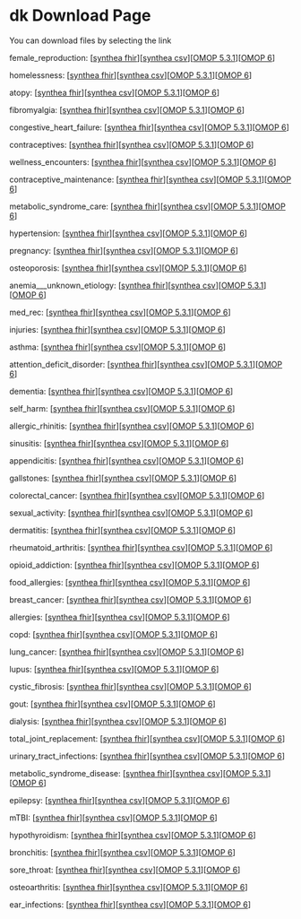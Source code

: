 # dk Download Page #
You can download files by selecting the link

female_reproduction: [[synthea fhir](https://github.com/science-automation/healthcare-europe-sample/raw/dk/dk/female_reproduction_synthea_fhir.zip)][[synthea csv](https://github.com/science-automation/healthcare-europe-sample/raw/dk/dk/female_reproduction_synthea_csv.zip)][[OMOP 5.3.1](https://github.com/science-automation/healthcare-europe-sample/raw/dk/dk/female_reproduction_omop_531.zip)][[OMOP 6](https://github.com/science-automation/healthcare-europe-sample/raw/dk/dk/female_reproduction_omop_6.zip)]

homelessness: [[synthea fhir](https://github.com/science-automation/healthcare-europe-sample/raw/dk/dk/homelessness_synthea_fhir.zip)][[synthea csv](https://github.com/science-automation/healthcare-europe-sample/raw/dk/dk/homelessness_synthea_csv.zip)][[OMOP 5.3.1](https://github.com/science-automation/healthcare-europe-sample/raw/dk/dk/homelessness_omop_531.zip)][[OMOP 6](https://github.com/science-automation/healthcare-europe-sample/raw/dk/dk/homelessness_omop_6.zip)]

atopy: [[synthea fhir](https://github.com/science-automation/healthcare-europe-sample/raw/dk/dk/atopy_synthea_fhir.zip)][[synthea csv](https://github.com/science-automation/healthcare-europe-sample/raw/dk/dk/atopy_synthea_csv.zip)][[OMOP 5.3.1](https://github.com/science-automation/healthcare-europe-sample/raw/dk/dk/atopy_omop_531.zip)][[OMOP 6](https://github.com/science-automation/healthcare-europe-sample/raw/dk/dk/atopy_omop_6.zip)]

fibromyalgia: [[synthea fhir](https://github.com/science-automation/healthcare-europe-sample/raw/dk/dk/fibromyalgia_synthea_fhir.zip)][[synthea csv](https://github.com/science-automation/healthcare-europe-sample/raw/dk/dk/fibromyalgia_synthea_csv.zip)][[OMOP 5.3.1](https://github.com/science-automation/healthcare-europe-sample/raw/dk/dk/fibromyalgia_omop_531.zip)][[OMOP 6](https://github.com/science-automation/healthcare-europe-sample/raw/dk/dk/fibromyalgia_omop_6.zip)]

congestive_heart_failure: [[synthea fhir](https://github.com/science-automation/healthcare-europe-sample/raw/dk/dk/congestive_heart_failure_synthea_fhir.zip)][[synthea csv](https://github.com/science-automation/healthcare-europe-sample/raw/dk/dk/congestive_heart_failure_synthea_csv.zip)][[OMOP 5.3.1](https://github.com/science-automation/healthcare-europe-sample/raw/dk/dk/congestive_heart_failure_omop_531.zip)][[OMOP 6](https://github.com/science-automation/healthcare-europe-sample/raw/dk/dk/congestive_heart_failure_omop_6.zip)]

contraceptives: [[synthea fhir](https://github.com/science-automation/healthcare-europe-sample/raw/dk/dk/contraceptives_synthea_fhir.zip)][[synthea csv](https://github.com/science-automation/healthcare-europe-sample/raw/dk/dk/contraceptives_synthea_csv.zip)][[OMOP 5.3.1](https://github.com/science-automation/healthcare-europe-sample/raw/dk/dk/contraceptives_omop_531.zip)][[OMOP 6](https://github.com/science-automation/healthcare-europe-sample/raw/dk/dk/contraceptives_omop_6.zip)]

wellness_encounters: [[synthea fhir](https://github.com/science-automation/healthcare-europe-sample/raw/dk/dk/wellness_encounters_synthea_fhir.zip)][[synthea csv](https://github.com/science-automation/healthcare-europe-sample/raw/dk/dk/wellness_encounters_synthea_csv.zip)][[OMOP 5.3.1](https://github.com/science-automation/healthcare-europe-sample/raw/dk/dk/wellness_encounters_omop_531.zip)][[OMOP 6](https://github.com/science-automation/healthcare-europe-sample/raw/dk/dk/wellness_encounters_omop_6.zip)]

contraceptive_maintenance: [[synthea fhir](https://github.com/science-automation/healthcare-europe-sample/raw/dk/dk/contraceptive_maintenance_synthea_fhir.zip)][[synthea csv](https://github.com/science-automation/healthcare-europe-sample/raw/dk/dk/contraceptive_maintenance_synthea_csv.zip)][[OMOP 5.3.1](https://github.com/science-automation/healthcare-europe-sample/raw/dk/dk/contraceptive_maintenance_omop_531.zip)][[OMOP 6](https://github.com/science-automation/healthcare-europe-sample/raw/dk/dk/contraceptive_maintenance_omop_6.zip)]

metabolic_syndrome_care: [[synthea fhir](https://github.com/science-automation/healthcare-europe-sample/raw/dk/dk/metabolic_syndrome_care_synthea_fhir.zip)][[synthea csv](https://github.com/science-automation/healthcare-europe-sample/raw/dk/dk/metabolic_syndrome_care_synthea_csv.zip)][[OMOP 5.3.1](https://github.com/science-automation/healthcare-europe-sample/raw/dk/dk/metabolic_syndrome_care_omop_531.zip)][[OMOP 6](https://github.com/science-automation/healthcare-europe-sample/raw/dk/dk/metabolic_syndrome_care_omop_6.zip)]

hypertension: [[synthea fhir](https://github.com/science-automation/healthcare-europe-sample/raw/dk/dk/hypertension_synthea_fhir.zip)][[synthea csv](https://github.com/science-automation/healthcare-europe-sample/raw/dk/dk/hypertension_synthea_csv.zip)][[OMOP 5.3.1](https://github.com/science-automation/healthcare-europe-sample/raw/dk/dk/hypertension_omop_531.zip)][[OMOP 6](https://github.com/science-automation/healthcare-europe-sample/raw/dk/dk/hypertension_omop_6.zip)]

pregnancy: [[synthea fhir](https://github.com/science-automation/healthcare-europe-sample/raw/dk/dk/pregnancy_synthea_fhir.zip)][[synthea csv](https://github.com/science-automation/healthcare-europe-sample/raw/dk/dk/pregnancy_synthea_csv.zip)][[OMOP 5.3.1](https://github.com/science-automation/healthcare-europe-sample/raw/dk/dk/pregnancy_omop_531.zip)][[OMOP 6](https://github.com/science-automation/healthcare-europe-sample/raw/dk/dk/pregnancy_omop_6.zip)]

osteoporosis: [[synthea fhir](https://github.com/science-automation/healthcare-europe-sample/raw/dk/dk/osteoporosis_synthea_fhir.zip)][[synthea csv](https://github.com/science-automation/healthcare-europe-sample/raw/dk/dk/osteoporosis_synthea_csv.zip)][[OMOP 5.3.1](https://github.com/science-automation/healthcare-europe-sample/raw/dk/dk/osteoporosis_omop_531.zip)][[OMOP 6](https://github.com/science-automation/healthcare-europe-sample/raw/dk/dk/osteoporosis_omop_6.zip)]

anemia___unknown_etiology: [[synthea fhir](https://github.com/science-automation/healthcare-europe-sample/raw/dk/dk/anemia___unknown_etiology_synthea_fhir.zip)][[synthea csv](https://github.com/science-automation/healthcare-europe-sample/raw/dk/dk/anemia___unknown_etiology_synthea_csv.zip)][[OMOP 5.3.1](https://github.com/science-automation/healthcare-europe-sample/raw/dk/dk/anemia___unknown_etiology_omop_531.zip)][[OMOP 6](https://github.com/science-automation/healthcare-europe-sample/raw/dk/dk/anemia___unknown_etiology_omop_6.zip)]

med_rec: [[synthea fhir](https://github.com/science-automation/healthcare-europe-sample/raw/dk/dk/med_rec_synthea_fhir.zip)][[synthea csv](https://github.com/science-automation/healthcare-europe-sample/raw/dk/dk/med_rec_synthea_csv.zip)][[OMOP 5.3.1](https://github.com/science-automation/healthcare-europe-sample/raw/dk/dk/med_rec_omop_531.zip)][[OMOP 6](https://github.com/science-automation/healthcare-europe-sample/raw/dk/dk/med_rec_omop_6.zip)]

injuries: [[synthea fhir](https://github.com/science-automation/healthcare-europe-sample/raw/dk/dk/injuries_synthea_fhir.zip)][[synthea csv](https://github.com/science-automation/healthcare-europe-sample/raw/dk/dk/injuries_synthea_csv.zip)][[OMOP 5.3.1](https://github.com/science-automation/healthcare-europe-sample/raw/dk/dk/injuries_omop_531.zip)][[OMOP 6](https://github.com/science-automation/healthcare-europe-sample/raw/dk/dk/injuries_omop_6.zip)]

asthma: [[synthea fhir](https://github.com/science-automation/healthcare-europe-sample/raw/dk/dk/asthma_synthea_fhir.zip)][[synthea csv](https://github.com/science-automation/healthcare-europe-sample/raw/dk/dk/asthma_synthea_csv.zip)][[OMOP 5.3.1](https://github.com/science-automation/healthcare-europe-sample/raw/dk/dk/asthma_omop_531.zip)][[OMOP 6](https://github.com/science-automation/healthcare-europe-sample/raw/dk/dk/asthma_omop_6.zip)]

attention_deficit_disorder: [[synthea fhir](https://github.com/science-automation/healthcare-europe-sample/raw/dk/dk/attention_deficit_disorder_synthea_fhir.zip)][[synthea csv](https://github.com/science-automation/healthcare-europe-sample/raw/dk/dk/attention_deficit_disorder_synthea_csv.zip)][[OMOP 5.3.1](https://github.com/science-automation/healthcare-europe-sample/raw/dk/dk/attention_deficit_disorder_omop_531.zip)][[OMOP 6](https://github.com/science-automation/healthcare-europe-sample/raw/dk/dk/attention_deficit_disorder_omop_6.zip)]

dementia: [[synthea fhir](https://github.com/science-automation/healthcare-europe-sample/raw/dk/dk/dementia_synthea_fhir.zip)][[synthea csv](https://github.com/science-automation/healthcare-europe-sample/raw/dk/dk/dementia_synthea_csv.zip)][[OMOP 5.3.1](https://github.com/science-automation/healthcare-europe-sample/raw/dk/dk/dementia_omop_531.zip)][[OMOP 6](https://github.com/science-automation/healthcare-europe-sample/raw/dk/dk/dementia_omop_6.zip)]

self_harm: [[synthea fhir](https://github.com/science-automation/healthcare-europe-sample/raw/dk/dk/self_harm_synthea_fhir.zip)][[synthea csv](https://github.com/science-automation/healthcare-europe-sample/raw/dk/dk/self_harm_synthea_csv.zip)][[OMOP 5.3.1](https://github.com/science-automation/healthcare-europe-sample/raw/dk/dk/self_harm_omop_531.zip)][[OMOP 6](https://github.com/science-automation/healthcare-europe-sample/raw/dk/dk/self_harm_omop_6.zip)]

allergic_rhinitis: [[synthea fhir](https://github.com/science-automation/healthcare-europe-sample/raw/dk/dk/allergic_rhinitis_synthea_fhir.zip)][[synthea csv](https://github.com/science-automation/healthcare-europe-sample/raw/dk/dk/allergic_rhinitis_synthea_csv.zip)][[OMOP 5.3.1](https://github.com/science-automation/healthcare-europe-sample/raw/dk/dk/allergic_rhinitis_omop_531.zip)][[OMOP 6](https://github.com/science-automation/healthcare-europe-sample/raw/dk/dk/allergic_rhinitis_omop_6.zip)]

sinusitis: [[synthea fhir](https://github.com/science-automation/healthcare-europe-sample/raw/dk/dk/sinusitis_synthea_fhir.zip)][[synthea csv](https://github.com/science-automation/healthcare-europe-sample/raw/dk/dk/sinusitis_synthea_csv.zip)][[OMOP 5.3.1](https://github.com/science-automation/healthcare-europe-sample/raw/dk/dk/sinusitis_omop_531.zip)][[OMOP 6](https://github.com/science-automation/healthcare-europe-sample/raw/dk/dk/sinusitis_omop_6.zip)]

appendicitis: [[synthea fhir](https://github.com/science-automation/healthcare-europe-sample/raw/dk/dk/appendicitis_synthea_fhir.zip)][[synthea csv](https://github.com/science-automation/healthcare-europe-sample/raw/dk/dk/appendicitis_synthea_csv.zip)][[OMOP 5.3.1](https://github.com/science-automation/healthcare-europe-sample/raw/dk/dk/appendicitis_omop_531.zip)][[OMOP 6](https://github.com/science-automation/healthcare-europe-sample/raw/dk/dk/appendicitis_omop_6.zip)]

gallstones: [[synthea fhir](https://github.com/science-automation/healthcare-europe-sample/raw/dk/dk/gallstones_synthea_fhir.zip)][[synthea csv](https://github.com/science-automation/healthcare-europe-sample/raw/dk/dk/gallstones_synthea_csv.zip)][[OMOP 5.3.1](https://github.com/science-automation/healthcare-europe-sample/raw/dk/dk/gallstones_omop_531.zip)][[OMOP 6](https://github.com/science-automation/healthcare-europe-sample/raw/dk/dk/gallstones_omop_6.zip)]

colorectal_cancer: [[synthea fhir](https://github.com/science-automation/healthcare-europe-sample/raw/dk/dk/colorectal_cancer_synthea_fhir.zip)][[synthea csv](https://github.com/science-automation/healthcare-europe-sample/raw/dk/dk/colorectal_cancer_synthea_csv.zip)][[OMOP 5.3.1](https://github.com/science-automation/healthcare-europe-sample/raw/dk/dk/colorectal_cancer_omop_531.zip)][[OMOP 6](https://github.com/science-automation/healthcare-europe-sample/raw/dk/dk/colorectal_cancer_omop_6.zip)]

sexual_activity: [[synthea fhir](https://github.com/science-automation/healthcare-europe-sample/raw/dk/dk/sexual_activity_synthea_fhir.zip)][[synthea csv](https://github.com/science-automation/healthcare-europe-sample/raw/dk/dk/sexual_activity_synthea_csv.zip)][[OMOP 5.3.1](https://github.com/science-automation/healthcare-europe-sample/raw/dk/dk/sexual_activity_omop_531.zip)][[OMOP 6](https://github.com/science-automation/healthcare-europe-sample/raw/dk/dk/sexual_activity_omop_6.zip)]

dermatitis: [[synthea fhir](https://github.com/science-automation/healthcare-europe-sample/raw/dk/dk/dermatitis_synthea_fhir.zip)][[synthea csv](https://github.com/science-automation/healthcare-europe-sample/raw/dk/dk/dermatitis_synthea_csv.zip)][[OMOP 5.3.1](https://github.com/science-automation/healthcare-europe-sample/raw/dk/dk/dermatitis_omop_531.zip)][[OMOP 6](https://github.com/science-automation/healthcare-europe-sample/raw/dk/dk/dermatitis_omop_6.zip)]

rheumatoid_arthritis: [[synthea fhir](https://github.com/science-automation/healthcare-europe-sample/raw/dk/dk/rheumatoid_arthritis_synthea_fhir.zip)][[synthea csv](https://github.com/science-automation/healthcare-europe-sample/raw/dk/dk/rheumatoid_arthritis_synthea_csv.zip)][[OMOP 5.3.1](https://github.com/science-automation/healthcare-europe-sample/raw/dk/dk/rheumatoid_arthritis_omop_531.zip)][[OMOP 6](https://github.com/science-automation/healthcare-europe-sample/raw/dk/dk/rheumatoid_arthritis_omop_6.zip)]

opioid_addiction: [[synthea fhir](https://github.com/science-automation/healthcare-europe-sample/raw/dk/dk/opioid_addiction_synthea_fhir.zip)][[synthea csv](https://github.com/science-automation/healthcare-europe-sample/raw/dk/dk/opioid_addiction_synthea_csv.zip)][[OMOP 5.3.1](https://github.com/science-automation/healthcare-europe-sample/raw/dk/dk/opioid_addiction_omop_531.zip)][[OMOP 6](https://github.com/science-automation/healthcare-europe-sample/raw/dk/dk/opioid_addiction_omop_6.zip)]

food_allergies: [[synthea fhir](https://github.com/science-automation/healthcare-europe-sample/raw/dk/dk/food_allergies_synthea_fhir.zip)][[synthea csv](https://github.com/science-automation/healthcare-europe-sample/raw/dk/dk/food_allergies_synthea_csv.zip)][[OMOP 5.3.1](https://github.com/science-automation/healthcare-europe-sample/raw/dk/dk/food_allergies_omop_531.zip)][[OMOP 6](https://github.com/science-automation/healthcare-europe-sample/raw/dk/dk/food_allergies_omop_6.zip)]

breast_cancer: [[synthea fhir](https://github.com/science-automation/healthcare-europe-sample/raw/dk/dk/breast_cancer_synthea_fhir.zip)][[synthea csv](https://github.com/science-automation/healthcare-europe-sample/raw/dk/dk/breast_cancer_synthea_csv.zip)][[OMOP 5.3.1](https://github.com/science-automation/healthcare-europe-sample/raw/dk/dk/breast_cancer_omop_531.zip)][[OMOP 6](https://github.com/science-automation/healthcare-europe-sample/raw/dk/dk/breast_cancer_omop_6.zip)]

allergies: [[synthea fhir](https://github.com/science-automation/healthcare-europe-sample/raw/dk/dk/allergies_synthea_fhir.zip)][[synthea csv](https://github.com/science-automation/healthcare-europe-sample/raw/dk/dk/allergies_synthea_csv.zip)][[OMOP 5.3.1](https://github.com/science-automation/healthcare-europe-sample/raw/dk/dk/allergies_omop_531.zip)][[OMOP 6](https://github.com/science-automation/healthcare-europe-sample/raw/dk/dk/allergies_omop_6.zip)]

copd: [[synthea fhir](https://github.com/science-automation/healthcare-europe-sample/raw/dk/dk/copd_synthea_fhir.zip)][[synthea csv](https://github.com/science-automation/healthcare-europe-sample/raw/dk/dk/copd_synthea_csv.zip)][[OMOP 5.3.1](https://github.com/science-automation/healthcare-europe-sample/raw/dk/dk/copd_omop_531.zip)][[OMOP 6](https://github.com/science-automation/healthcare-europe-sample/raw/dk/dk/copd_omop_6.zip)]

lung_cancer: [[synthea fhir](https://github.com/science-automation/healthcare-europe-sample/raw/dk/dk/lung_cancer_synthea_fhir.zip)][[synthea csv](https://github.com/science-automation/healthcare-europe-sample/raw/dk/dk/lung_cancer_synthea_csv.zip)][[OMOP 5.3.1](https://github.com/science-automation/healthcare-europe-sample/raw/dk/dk/lung_cancer_omop_531.zip)][[OMOP 6](https://github.com/science-automation/healthcare-europe-sample/raw/dk/dk/lung_cancer_omop_6.zip)]

lupus: [[synthea fhir](https://github.com/science-automation/healthcare-europe-sample/raw/dk/dk/lupus_synthea_fhir.zip)][[synthea csv](https://github.com/science-automation/healthcare-europe-sample/raw/dk/dk/lupus_synthea_csv.zip)][[OMOP 5.3.1](https://github.com/science-automation/healthcare-europe-sample/raw/dk/dk/lupus_omop_531.zip)][[OMOP 6](https://github.com/science-automation/healthcare-europe-sample/raw/dk/dk/lupus_omop_6.zip)]

cystic_fibrosis: [[synthea fhir](https://github.com/science-automation/healthcare-europe-sample/raw/dk/dk/cystic_fibrosis_synthea_fhir.zip)][[synthea csv](https://github.com/science-automation/healthcare-europe-sample/raw/dk/dk/cystic_fibrosis_synthea_csv.zip)][[OMOP 5.3.1](https://github.com/science-automation/healthcare-europe-sample/raw/dk/dk/cystic_fibrosis_omop_531.zip)][[OMOP 6](https://github.com/science-automation/healthcare-europe-sample/raw/dk/dk/cystic_fibrosis_omop_6.zip)]

gout: [[synthea fhir](https://github.com/science-automation/healthcare-europe-sample/raw/dk/dk/gout_synthea_fhir.zip)][[synthea csv](https://github.com/science-automation/healthcare-europe-sample/raw/dk/dk/gout_synthea_csv.zip)][[OMOP 5.3.1](https://github.com/science-automation/healthcare-europe-sample/raw/dk/dk/gout_omop_531.zip)][[OMOP 6](https://github.com/science-automation/healthcare-europe-sample/raw/dk/dk/gout_omop_6.zip)]

dialysis: [[synthea fhir](https://github.com/science-automation/healthcare-europe-sample/raw/dk/dk/dialysis_synthea_fhir.zip)][[synthea csv](https://github.com/science-automation/healthcare-europe-sample/raw/dk/dk/dialysis_synthea_csv.zip)][[OMOP 5.3.1](https://github.com/science-automation/healthcare-europe-sample/raw/dk/dk/dialysis_omop_531.zip)][[OMOP 6](https://github.com/science-automation/healthcare-europe-sample/raw/dk/dk/dialysis_omop_6.zip)]

total_joint_replacement: [[synthea fhir](https://github.com/science-automation/healthcare-europe-sample/raw/dk/dk/total_joint_replacement_synthea_fhir.zip)][[synthea csv](https://github.com/science-automation/healthcare-europe-sample/raw/dk/dk/total_joint_replacement_synthea_csv.zip)][[OMOP 5.3.1](https://github.com/science-automation/healthcare-europe-sample/raw/dk/dk/total_joint_replacement_omop_531.zip)][[OMOP 6](https://github.com/science-automation/healthcare-europe-sample/raw/dk/dk/total_joint_replacement_omop_6.zip)]

urinary_tract_infections: [[synthea fhir](https://github.com/science-automation/healthcare-europe-sample/raw/dk/dk/urinary_tract_infections_synthea_fhir.zip)][[synthea csv](https://github.com/science-automation/healthcare-europe-sample/raw/dk/dk/urinary_tract_infections_synthea_csv.zip)][[OMOP 5.3.1](https://github.com/science-automation/healthcare-europe-sample/raw/dk/dk/urinary_tract_infections_omop_531.zip)][[OMOP 6](https://github.com/science-automation/healthcare-europe-sample/raw/dk/dk/urinary_tract_infections_omop_6.zip)]

metabolic_syndrome_disease: [[synthea fhir](https://github.com/science-automation/healthcare-europe-sample/raw/dk/dk/metabolic_syndrome_disease_synthea_fhir.zip)][[synthea csv](https://github.com/science-automation/healthcare-europe-sample/raw/dk/dk/metabolic_syndrome_disease_synthea_csv.zip)][[OMOP 5.3.1](https://github.com/science-automation/healthcare-europe-sample/raw/dk/dk/metabolic_syndrome_disease_omop_531.zip)][[OMOP 6](https://github.com/science-automation/healthcare-europe-sample/raw/dk/dk/metabolic_syndrome_disease_omop_6.zip)]

epilepsy: [[synthea fhir](https://github.com/science-automation/healthcare-europe-sample/raw/dk/dk/epilepsy_synthea_fhir.zip)][[synthea csv](https://github.com/science-automation/healthcare-europe-sample/raw/dk/dk/epilepsy_synthea_csv.zip)][[OMOP 5.3.1](https://github.com/science-automation/healthcare-europe-sample/raw/dk/dk/epilepsy_omop_531.zip)][[OMOP 6](https://github.com/science-automation/healthcare-europe-sample/raw/dk/dk/epilepsy_omop_6.zip)]

mTBI: [[synthea fhir](https://github.com/science-automation/healthcare-europe-sample/raw/dk/dk/mTBI_synthea_fhir.zip)][[synthea csv](https://github.com/science-automation/healthcare-europe-sample/raw/dk/dk/mTBI_synthea_csv.zip)][[OMOP 5.3.1](https://github.com/science-automation/healthcare-europe-sample/raw/dk/dk/mTBI_omop_531.zip)][[OMOP 6](https://github.com/science-automation/healthcare-europe-sample/raw/dk/dk/mTBI_omop_6.zip)]

hypothyroidism: [[synthea fhir](https://github.com/science-automation/healthcare-europe-sample/raw/dk/dk/hypothyroidism_synthea_fhir.zip)][[synthea csv](https://github.com/science-automation/healthcare-europe-sample/raw/dk/dk/hypothyroidism_synthea_csv.zip)][[OMOP 5.3.1](https://github.com/science-automation/healthcare-europe-sample/raw/dk/dk/hypothyroidism_omop_531.zip)][[OMOP 6](https://github.com/science-automation/healthcare-europe-sample/raw/dk/dk/hypothyroidism_omop_6.zip)]

bronchitis: [[synthea fhir](https://github.com/science-automation/healthcare-europe-sample/raw/dk/dk/bronchitis_synthea_fhir.zip)][[synthea csv](https://github.com/science-automation/healthcare-europe-sample/raw/dk/dk/bronchitis_synthea_csv.zip)][[OMOP 5.3.1](https://github.com/science-automation/healthcare-europe-sample/raw/dk/dk/bronchitis_omop_531.zip)][[OMOP 6](https://github.com/science-automation/healthcare-europe-sample/raw/dk/dk/bronchitis_omop_6.zip)]

sore_throat: [[synthea fhir](https://github.com/science-automation/healthcare-europe-sample/raw/dk/dk/sore_throat_synthea_fhir.zip)][[synthea csv](https://github.com/science-automation/healthcare-europe-sample/raw/dk/dk/sore_throat_synthea_csv.zip)][[OMOP 5.3.1](https://github.com/science-automation/healthcare-europe-sample/raw/dk/dk/sore_throat_omop_531.zip)][[OMOP 6](https://github.com/science-automation/healthcare-europe-sample/raw/dk/dk/sore_throat_omop_6.zip)]

osteoarthritis: [[synthea fhir](https://github.com/science-automation/healthcare-europe-sample/raw/dk/dk/osteoarthritis_synthea_fhir.zip)][[synthea csv](https://github.com/science-automation/healthcare-europe-sample/raw/dk/dk/osteoarthritis_synthea_csv.zip)][[OMOP 5.3.1](https://github.com/science-automation/healthcare-europe-sample/raw/dk/dk/osteoarthritis_omop_531.zip)][[OMOP 6](https://github.com/science-automation/healthcare-europe-sample/raw/dk/dk/osteoarthritis_omop_6.zip)]

ear_infections: [[synthea fhir](https://github.com/science-automation/healthcare-europe-sample/raw/dk/dk/ear_infections_synthea_fhir.zip)][[synthea csv](https://github.com/science-automation/healthcare-europe-sample/raw/dk/dk/ear_infections_synthea_csv.zip)][[OMOP 5.3.1](https://github.com/science-automation/healthcare-europe-sample/raw/dk/dk/ear_infections_omop_531.zip)][[OMOP 6](https://github.com/science-automation/healthcare-europe-sample/raw/dk/dk/ear_infections_omop_6.zip)]

